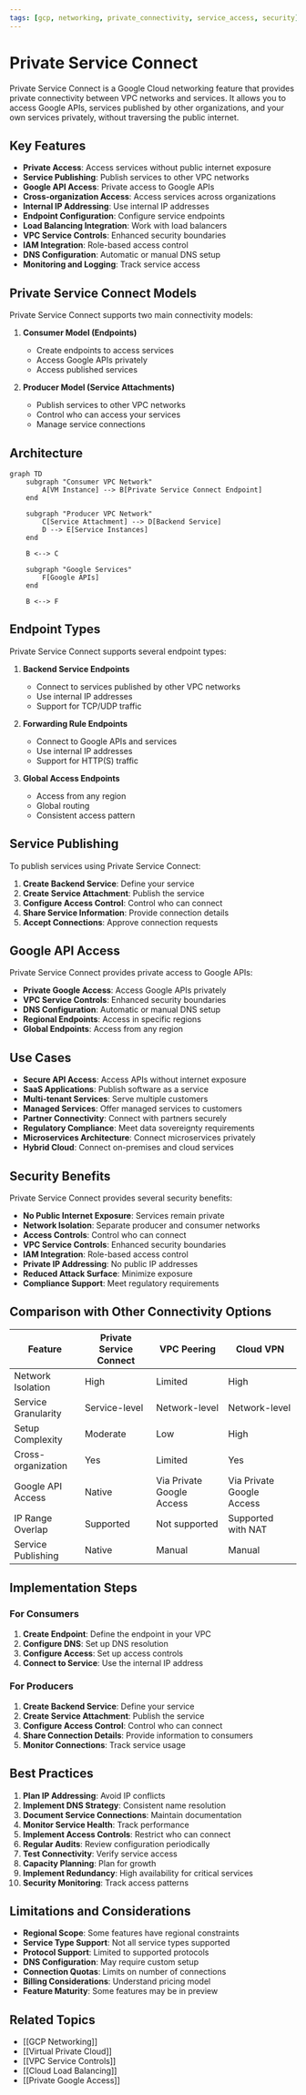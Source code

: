 ```yaml
---
tags: [gcp, networking, private_connectivity, service_access, security]
---
```


# Private Service Connect

Private Service Connect is a Google Cloud networking feature that provides private connectivity between VPC networks and services. It allows you to access Google APIs, services published by other organizations, and your own services privately, without traversing the public internet.

## Key Features

- **Private Access**: Access services without public internet exposure
- **Service Publishing**: Publish services to other VPC networks
- **Google API Access**: Private access to Google APIs
- **Cross-organization Access**: Access services across organizations
- **Internal IP Addressing**: Use internal IP addresses
- **Endpoint Configuration**: Configure service endpoints
- **Load Balancing Integration**: Work with load balancers
- **VPC Service Controls**: Enhanced security boundaries
- **IAM Integration**: Role-based access control
- **DNS Configuration**: Automatic or manual DNS setup
- **Monitoring and Logging**: Track service access

## Private Service Connect Models

Private Service Connect supports two main connectivity models:

1. **Consumer Model (Endpoints)**
   - Create endpoints to access services
   - Access Google APIs privately
   - Access published services

2. **Producer Model (Service Attachments)**
   - Publish services to other VPC networks
   - Control who can access your services
   - Manage service connections

## Architecture

```mermaid
graph TD
    subgraph "Consumer VPC Network"
        A[VM Instance] --> B[Private Service Connect Endpoint]
    end
    
    subgraph "Producer VPC Network"
        C[Service Attachment] --> D[Backend Service]
        D --> E[Service Instances]
    end
    
    B <--> C
    
    subgraph "Google Services"
        F[Google APIs]
    end
    
    B <--> F
```

## Endpoint Types

Private Service Connect supports several endpoint types:

1. **Backend Service Endpoints**
   - Connect to services published by other VPC networks
   - Use internal IP addresses
   - Support for TCP/UDP traffic

2. **Forwarding Rule Endpoints**
   - Connect to Google APIs and services
   - Use internal IP addresses
   - Support for HTTP(S) traffic

3. **Global Access Endpoints**
   - Access from any region
   - Global routing
   - Consistent access pattern

## Service Publishing

To publish services using Private Service Connect:

1. **Create Backend Service**: Define your service
2. **Create Service Attachment**: Publish the service
3. **Configure Access Control**: Control who can connect
4. **Share Service Information**: Provide connection details
5. **Accept Connections**: Approve connection requests

## Google API Access

Private Service Connect provides private access to Google APIs:

- **Private Google Access**: Access Google APIs privately
- **VPC Service Controls**: Enhanced security boundaries
- **DNS Configuration**: Automatic or manual DNS setup
- **Regional Endpoints**: Access in specific regions
- **Global Endpoints**: Access from any region

## Use Cases

- **Secure API Access**: Access APIs without internet exposure
- **SaaS Applications**: Publish software as a service
- **Multi-tenant Services**: Serve multiple customers
- **Managed Services**: Offer managed services to customers
- **Partner Connectivity**: Connect with partners securely
- **Regulatory Compliance**: Meet data sovereignty requirements
- **Microservices Architecture**: Connect microservices privately
- **Hybrid Cloud**: Connect on-premises and cloud services

## Security Benefits

Private Service Connect provides several security benefits:

- **No Public Internet Exposure**: Services remain private
- **Network Isolation**: Separate producer and consumer networks
- **Access Controls**: Control who can connect
- **VPC Service Controls**: Enhanced security boundaries
- **IAM Integration**: Role-based access control
- **Private IP Addressing**: No public IP addresses
- **Reduced Attack Surface**: Minimize exposure
- **Compliance Support**: Meet regulatory requirements

## Comparison with Other Connectivity Options

| Feature | Private Service Connect | VPC Peering | Cloud VPN |
|---------|------------------------|-------------|-----------|
| Network Isolation | High | Limited | High |
| Service Granularity | Service-level | Network-level | Network-level |
| Setup Complexity | Moderate | Low | High |
| Cross-organization | Yes | Limited | Yes |
| Google API Access | Native | Via Private Google Access | Via Private Google Access |
| IP Range Overlap | Supported | Not supported | Supported with NAT |
| Service Publishing | Native | Manual | Manual |

## Implementation Steps

### For Consumers
1. **Create Endpoint**: Define the endpoint in your VPC
2. **Configure DNS**: Set up DNS resolution
3. **Configure Access**: Set up access controls
4. **Connect to Service**: Use the internal IP address

### For Producers
1. **Create Backend Service**: Define your service
2. **Create Service Attachment**: Publish the service
3. **Configure Access Control**: Control who can connect
4. **Share Connection Details**: Provide information to consumers
5. **Monitor Connections**: Track service usage

## Best Practices

1. **Plan IP Addressing**: Avoid IP conflicts
2. **Implement DNS Strategy**: Consistent name resolution
3. **Document Service Connections**: Maintain documentation
4. **Monitor Service Health**: Track performance
5. **Implement Access Controls**: Restrict who can connect
6. **Regular Audits**: Review configuration periodically
7. **Test Connectivity**: Verify service access
8. **Capacity Planning**: Plan for growth
9. **Implement Redundancy**: High availability for critical services
10. **Security Monitoring**: Track access patterns

## Limitations and Considerations

- **Regional Scope**: Some features have regional constraints
- **Service Type Support**: Not all service types supported
- **Protocol Support**: Limited to supported protocols
- **DNS Configuration**: May require custom setup
- **Connection Quotas**: Limits on number of connections
- **Billing Considerations**: Understand pricing model
- **Feature Maturity**: Some features may be in preview

## Related Topics
- [[GCP Networking]]
- [[Virtual Private Cloud]]
- [[VPC Service Controls]]
- [[Cloud Load Balancing]]
- [[Private Google Access]]
